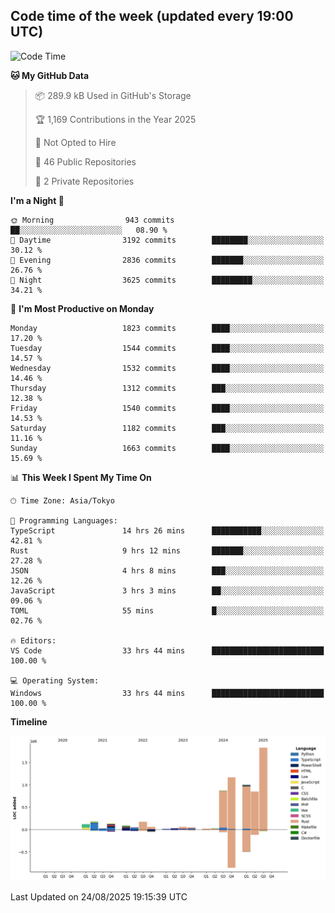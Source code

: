 ## Code time of the week (updated every 19:00 UTC)

<!--START_SECTION:waka-->
![Code Time](http://img.shields.io/badge/Code%20Time-5%2C262%20hrs%2020%20mins-blue)

**🐱 My GitHub Data** 

> 📦 289.9 kB Used in GitHub's Storage 
 > 
> 🏆 1,169 Contributions in the Year 2025
 > 
> 🚫 Not Opted to Hire
 > 
> 📜 46 Public Repositories 
 > 
> 🔑 2 Private Repositories 
 > 
**I'm a Night 🦉** 

```text
🌞 Morning                943 commits         ██░░░░░░░░░░░░░░░░░░░░░░░   08.90 % 
🌆 Daytime                3192 commits        ████████░░░░░░░░░░░░░░░░░   30.12 % 
🌃 Evening                2836 commits        ███████░░░░░░░░░░░░░░░░░░   26.76 % 
🌙 Night                  3625 commits        █████████░░░░░░░░░░░░░░░░   34.21 % 
```
📅 **I'm Most Productive on Monday** 

```text
Monday                   1823 commits        ████░░░░░░░░░░░░░░░░░░░░░   17.20 % 
Tuesday                  1544 commits        ████░░░░░░░░░░░░░░░░░░░░░   14.57 % 
Wednesday                1532 commits        ████░░░░░░░░░░░░░░░░░░░░░   14.46 % 
Thursday                 1312 commits        ███░░░░░░░░░░░░░░░░░░░░░░   12.38 % 
Friday                   1540 commits        ████░░░░░░░░░░░░░░░░░░░░░   14.53 % 
Saturday                 1182 commits        ███░░░░░░░░░░░░░░░░░░░░░░   11.16 % 
Sunday                   1663 commits        ████░░░░░░░░░░░░░░░░░░░░░   15.69 % 
```


📊 **This Week I Spent My Time On** 

```text
🕑︎ Time Zone: Asia/Tokyo

💬 Programming Languages: 
TypeScript               14 hrs 26 mins      ███████████░░░░░░░░░░░░░░   42.81 % 
Rust                     9 hrs 12 mins       ███████░░░░░░░░░░░░░░░░░░   27.28 % 
JSON                     4 hrs 8 mins        ███░░░░░░░░░░░░░░░░░░░░░░   12.26 % 
JavaScript               3 hrs 3 mins        ██░░░░░░░░░░░░░░░░░░░░░░░   09.06 % 
TOML                     55 mins             █░░░░░░░░░░░░░░░░░░░░░░░░   02.76 % 

🔥 Editors: 
VS Code                  33 hrs 44 mins      █████████████████████████   100.00 % 

💻 Operating System: 
Windows                  33 hrs 44 mins      █████████████████████████   100.00 % 
```

**Timeline**

![Lines of Code chart](https://raw.githubusercontent.com/SARDONYX-sard/SARDONYX-sard/main/assets/bar_graph.png)


 Last Updated on 24/08/2025 19:15:39 UTC
<!--END_SECTION:waka-->